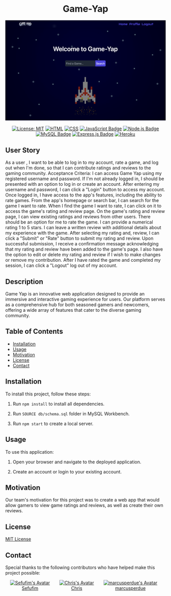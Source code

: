 <div align="center">

# Game-Yap
[![Game-Yap](/public/images/Screenshot%202023-11-07%20at%204.43.18%20PM.png)](https://desolate-sea-54298-2d2f1e6b62d8.herokuapp.com/)

  [![License: MIT](https://img.shields.io/badge/License-MIT-yellow.svg)](https://opensource.org/licenses/MIT)
   [![HTML](https://img.shields.io/badge/HTML5-%23E34F26.svg?style=flat&logo=html5&logoColor=white)](https://developer.mozilla.org/en-US/docs/Web/HTML)
  [![CSS](https://img.shields.io/badge/CSS3-%231572B6.svg?style=flat&logo=css3&logoColor=white)](https://developer.mozilla.org/en-US/docs/Web/CSS)
  [![JavaScript Badge](https://img.shields.io/badge/JavaScript-F7DF1E?logo=javascript&logoColor=000&style=flat)](https://developer.mozilla.org/en-US/docs/Web/JavaScript)
  [![Node.js Badge](https://img.shields.io/badge/Node.js-393?logo=nodedotjs&logoColor=fff&style=flat)](https://nodejs.org/en) 
  [![MySQL Badge](https://img.shields.io/badge/MySQL-4479A1?logo=mysql&logoColor=fff&style=flat)](https://www.mysql.com/)
  [![Express.js Badge](https://img.shields.io/badge/Express.js-000?logo=express&logoColor=fff&style=flat)](https://expressjs.com/)
  [![Heroku](https://img.shields.io/badge/Heroku-%23430098.svg?style=flat&logo=heroku&logoColor=white)](https://www.heroku.com/)
</div>

## User Story

As a user , I want to be able to log in to my account, rate a game, and log out when I'm done, so that I can contribute ratings and reviews to the gaming community.
Acceptance Criteria:
I can access Game Yap using my registered username and password.
If I'm not already logged in, I should be presented with an option to log in or create an account.
After entering my username and password, I can click a "Login" button to access my account.
Once logged in, I have access to the app's features, including the ability to rate games.
From the app's homepage or search bar, I can search for the game I want to rate.
When I find the game I want to rate, I can click on it to access the game's rating and review page.
On the game's rating and review page, I can view existing ratings and reviews from other users.
There should be an option for me to rate the game. I can provide a numerical rating 1 to 5 stars.
I can leave a written review with additional details about my experience with the game.
After selecting my rating and, review, I can click a "Submit" or "Rate" button to submit my rating and review.
Upon successful submission, I receive a confirmation message acknowledging that my rating and review have been added to the game's page.
I also have the option to edit or delete my rating and review if I wish to make changes or remove my contribution.
After I have rated the game and completed my session, I can click a "Logout" log out of my account.

## Description

Game Yap is an innovative web application designed to provide an immersive and interactive gaming experience for users. Our platform serves as a comprehensive hub for both seasoned gamers and newcomers, offering a wide array of features that cater to the diverse gaming community.

## Table of Contents

* [Installation](#installation)
* [Usage](#usage)
* [Motivation](#motivation)
* [License](#license)
* [Contact](#contact)

## Installation
 
To install this project, follow these steps:

1. Run `npm install` to install all dependencies.

2. Run `SOURCE db/schema.sql` folder in MySQL Workbench.

3. Run `npm start` to create a local server.


## Usage
To use this application:

1. Open your browser and navigate to the deployed application.

2. Create an account or login to your existing account.

## Motivation
Our team's motivation for this project was to create a web app that would allow gamers to view game ratings and reviews, as well as create their own reviews.
 
## License

[MIT License](https://opensource.org/licenses/MIT)

 

 ## Contact
<div align="left">

  <p>Special thanks to the following contributors who have helped make this project possible:</p>
</div>

<div style="display: flex; justify-content: flex-start; align-items: left; flex-wrap: wrap;">
  <div style="text-align: center; margin: 0 15px;">
   <a href="https://github.com/sefu-alv">
      <img src="https://avatars.githubusercontent.com/sefu-alv" alt="Sefufim's Avatar" width="100">
    </a>
    <br>
   <a href="https://github.com/sefu-alv">Sefufim</a>
  </div>

  <div style="text-align: center; margin: 0 15px;">
   <a href="https://github.com/CrisCo116">
     <img src="https://avatars.githubusercontent.com/CrisCo116" alt="Chris's Avatar" width="100">
    </a>
    <br>
    <a href="https://github.com/CrisCo116">Chris</a>
  </div>

  
  <div style="text-align: center; margin: 0 15px;">
    <a href="https://github.com/marcusperdue">
      <img src="https://avatars.githubusercontent.com/marcusperdue" alt="marcusperdue's Avatar" width="100">
    </a>
    <br>
    <a href="https://github.com/marcusperdue">marcusperdue</a>
  </div>
</div>

</div>